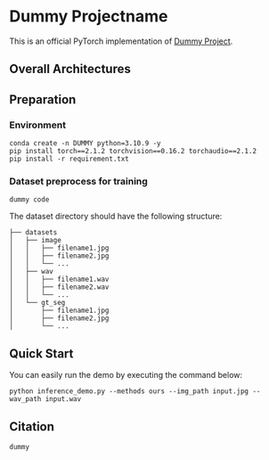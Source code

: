 Dummy Projectname
=========

This is an official PyTorch implementation of [Dummy Project](about:blank).


Overall Architectures
---------

Preparation
---------

### Environment

    conda create -n DUMMY python=3.10.9 -y
    pip install torch==2.1.2 torchvision==0.16.2 torchaudio==2.1.2
    pip install -r requirement.txt

### Dataset preprocess for training

    dummy code

The dataset directory should have the following structure:

    ├── datasets
    │   ├── image
    │   │   ├── filename1.jpg
    │   │   ├── filename2.jpg
    │   │   └── ...
    │   ├── wav
    │   │   ├── filename1.wav
    │   │   ├── filename2.wav
    │   │   └── ...
    │   └── gt_seg
    │       ├── filename1.jpg
    │       ├── filename2.jpg
    │       └── ...



Quick Start
---------

You can easily run the demo by executing the command below:

    python inference_demo.py --methods ours --img_path input.jpg --wav_path input.wav 

Citation
---------

    dummy